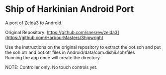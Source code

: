 # Ship of Harkinian Android Port
A port of Zelda3 to Android. <br>

Original Repository: https://github.com/snesrev/zelda3](https://github.com/HarbourMasters/Shipwright <br>

Use the instructions on the original repository to extract the oot.soh and put the soh.otr and oot.otr files in Android/data/com.dishii.soh/files <br>
Running the app once will create the directory. <br>

NOTE: Controller only. No touch controls yet. <br>
